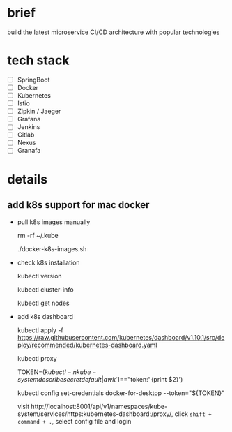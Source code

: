 # brief
build the latest microservice CI/CD architecture with popular technologies

# tech stack
- [ ] SpringBoot
- [ ] Docker
- [ ] Kubernetes
- [ ] Istio
- [ ] Zipkin / Jaeger
- [ ] Grafana
- [ ] Jenkins
- [ ] Gitlab
- [ ] Nexus
- [ ] Granafa

# details

## add k8s support for mac docker

- pull k8s images manually

  rm -rf ~/.kube

  ./docker-k8s-images.sh

- check k8s installation

  kubectl version
  
  kubectl cluster-info
  
  kubectl get nodes
  
- add k8s dashboard

  kubectl apply -f https://raw.githubusercontent.com/kubernetes/dashboard/v1.10.1/src/deploy/recommended/kubernetes-dashboard.yaml

  kubectl proxy
  
  TOKEN=$(kubectl -n kube-system describe secret default| awk '$1=="token:"{print $2}')
  
  kubectl config set-credentials docker-for-desktop --token="${TOKEN}"
  
  visit http://localhost:8001/api/v1/namespaces/kube-system/services/https:kubernetes-dashboard:/proxy/, click `shift + command + .`, select config file and login
  
  
  
